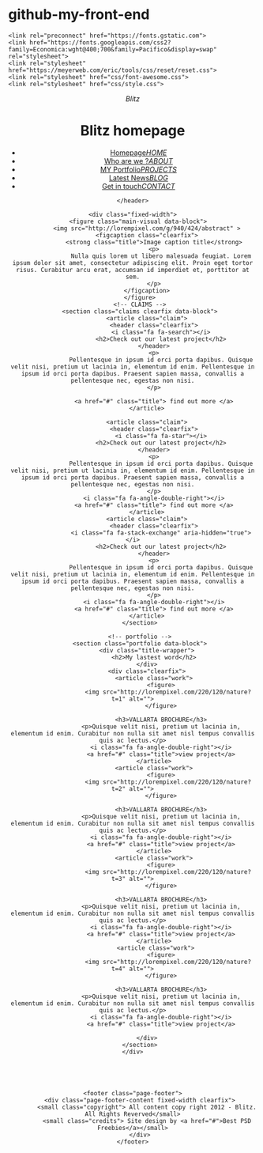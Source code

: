 # github-my-front-end
<!DOCTYPE html>
<html lang="en">
<head>
    <meta charset="UTF-8">
    <meta http-equiv="X-UA-Compatible" content="IE=edge">
    <meta name="viewport" content="width=device-width, initial-scale=1.0">
    <title>Home Page</title>

    <link rel="preconnect" href="https://fonts.gstatic.com">
    <link href="https://fonts.googleapis.com/css2?family=Economica:wght@400;700&family=Pacifico&display=swap" rel="stylesheet">
    <link rel="stylesheet" href="https://meyerweb.com/eric/tools/css/reset/reset.css">
    <link rel="stylesheet" href="css/font-awesome.css">
    <link rel="stylesheet" href="css/style.css">
</head>
<body>
    <header class="page-header">
        <div class="fixed-width clearfix">
            <em class="identity">Blitz</em>
            <h1>Blitz homepage</h1>
            <nav>
                <ul>
                    <li><a href="#">Homepage<em>HOME</em></a></li>
                    <li><a href="#">Who are we ?<em>ABOUT</em></a></li>
                    <li><a href="#">MY  Portfolio<em>PROJECTS</em></a></li>
                    <li><a href="#">Latest  News<em>BLOG</em></a></li>
                    <li><a href="#">Get  in  touch<em>CONTACT</em></a></li>
                </ul>
            </nav>
        </div>
        
    </header>

    <div class="fixed-width">
        <figure class="main-visual data-block"> 
            <img src="http://lorempixel.com/g/940/424/abstract" >
            <figcaption class="clearfix">
                <strong class="title">Image caption title</strong>
                <p>
                    Nulla quis lorem ut libero malesuada feugiat. Lorem ipsum dolor sit amet, consectetur adipiscing elit. Proin eget tortor risus. Curabitur arcu erat, accumsan id imperdiet et, porttitor at sem.
                </p>
            </figcaption>
        </figure>
        <!-- CLAIMS -->
        <section class="claims clearfix data-block">
            <article class="claim">
                <header class="clearfix">
                    <i class="fa fa-search"></i>
                    <h2>Check out our latest project</h2>
                </header>
                <p>
                    Pellentesque in ipsum id orci porta dapibus. Quisque velit nisi, pretium ut lacinia in, elementum id enim. Pellentesque in ipsum id orci porta dapibus. Praesent sapien massa, convallis a pellentesque nec, egestas non nisi.
                </p>
                
                <a href="#" class="title"> find out more </a>
            </article>
            
            <article class="claim">
                <header class="clearfix">
                    <i class="fa fa-star"></i>
                    <h2>Check out our latest project</h2>
                </header>
                <p>
                    Pellentesque in ipsum id orci porta dapibus. Quisque velit nisi, pretium ut lacinia in, elementum id enim. Pellentesque in ipsum id orci porta dapibus. Praesent sapien massa, convallis a pellentesque nec, egestas non nisi.
                </p>
                <i class="fa fa-angle-double-right"></i>
                <a href="#" class="title"> find out more </a>
            </article>
            <article class="claim">
                <header class="clearfix">
                    <i class="fa fa-stack-exchange" aria-hidden="true"></i>
                    <h2>Check out our latest project</h2>
                </header>
                <p>
                    Pellentesque in ipsum id orci porta dapibus. Quisque velit nisi, pretium ut lacinia in, elementum id enim. Pellentesque in ipsum id orci porta dapibus. Praesent sapien massa, convallis a pellentesque nec, egestas non nisi.
                </p>
                <i class="fa fa-angle-double-right"></i>
                <a href="#" class="title"> find out more </a>
            </article>
        </section>

        <!-- portfolio -->
        <section class="portfolio data-block">
            <div class="title-wrapper">
                <h2>My lastest word</h2>
            </div>
            <div class="clearfix">
                <article class="work">
                    <figure>
                        <img src="http://lorempixel.com/220/120/nature?t=1" alt="">
                    </figure>

                    <h3>VALLARTA BROCHURE</h3>
                    <p>Quisque velit nisi, pretium ut lacinia in, elementum id enim. Curabitur non nulla sit amet nisl tempus convallis quis ac lectus.</p>
                    <i class="fa fa-angle-double-right"></i>
                    <a href="#" class="title">view project</a>
                </article>
                <article class="work">
                    <figure>
                        <img src="http://lorempixel.com/220/120/nature?t=2" alt="">
                    </figure>

                    <h3>VALLARTA BROCHURE</h3>
                    <p>Quisque velit nisi, pretium ut lacinia in, elementum id enim. Curabitur non nulla sit amet nisl tempus convallis quis ac lectus.</p>
                    <i class="fa fa-angle-double-right"></i>
                    <a href="#" class="title">view project</a>
                </article>
                <article class="work">
                    <figure>
                        <img src="http://lorempixel.com/220/120/nature?t=3" alt="">
                    </figure>

                    <h3>VALLARTA BROCHURE</h3>
                    <p>Quisque velit nisi, pretium ut lacinia in, elementum id enim. Curabitur non nulla sit amet nisl tempus convallis quis ac lectus.</p>
                    <i class="fa fa-angle-double-right"></i>
                    <a href="#" class="title">view project</a>
                </article>
                 <article class="work">
                    <figure>
                        <img src="http://lorempixel.com/220/120/nature?t=4" alt="">
                    </figure>

                    <h3>VALLARTA BROCHURE</h3>
                    <p>Quisque velit nisi, pretium ut lacinia in, elementum id enim. Curabitur non nulla sit amet nisl tempus convallis quis ac lectus.</p>
                    <i class="fa fa-angle-double-right"></i>
                    <a href="#" class="title">view project</a>
                
            </div>
        </section>
    </div>


    
    

    <footer class="page-footer">
        <div class="page-footer-content fixed-width clearfix">
            <small class="copyright"> All content copy right 2012 - Blitz. All Rights Reverved</small>
            <small class="credits"> Site design by <a href="#">Best PSD Freebies</a></small>
        </div>
    </footer>
</body>
</html>
